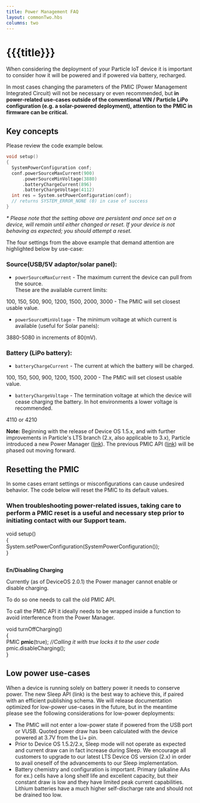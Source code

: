 ```yaml
---
title: Power Management FAQ
layout: commonTwo.hbs
columns: two
---
```


# {{{title}}}
When considering the deployment of your Particle IoT device it is important to consider how it will be powered and if powered via battery, recharged.

In most cases changing the parameters of the PMIC (Power Management Integrated Circuit) will not be necessary or even recommended, but **in power-related use-cases outside of the conventional VIN / Particle LiPo configuration (e.g. a solar-powered deployment), attention to the PMIC in firmware can be critical.** 

## Key concepts

Please review the code example below.

```cpp
void setup()  
{  
  SystemPowerConfiguration conf;  
  conf.powerSourceMaxCurrent(900)  
      .powerSourceMinVoltage(3880)  
      .batteryChargeCurrent(896)  
      .batteryChargeVoltage(4112)  
  int res = System.setPowerConfiguration(conf);  
  // returns SYSTEM_ERROR_NONE (0) in case of success  
}
```

_\* Please note that the setting above are persistent and once set on a device, will remain until either changed or reset. If your device is not behaving as expected; you should attempt a reset._

The four settings from the above example that demand attention are highlighted below by use-case:

### Source(USB/5V adaptor/solar panel):

* `powerSourceMaxCurrent` \- The maximum current the device can pull from the source.  
These are the available current limits:

100, 150, 500, 900, 1200, 1500, 2000, 3000 - The PMIC will set closest usable value.

* `powerSourceMinVoltage` \- The minimum voltage at which current is available (useful for Solar panels):

3880-5080 in increments of 80(mV).

### Battery (LiPo battery):

* `batteryChargeCurrent` \- The current at which the battery will be charged.

100, 150, 500, 900, 1200, 1500, 2000 - The PMIC will set closest usable value.

* `batteryChargeVoltage` \- The termination voltage at which the device will cease charging the battery. In hot environments a lower voltage is recommended.

4110 or 4210

  
**Note:** Beginning with the release of Device OS 1.5.x, and with further improvements in Particle's LTS branch (2.x, also applicable to 3.x), Particle introduced a new Power Manager ([link](/reference/device-os/firmware/boron/#power-manager)). The previous PMIC API ([link](/reference/device-os/firmware/boron/#pmic-power-management-ic-)) will be phased out moving forward.

## Resetting the PMIC

In some cases errant settings or misconfigurations can cause undesired behavior. The code below will reset the PMIC to its default values.

### When troubleshooting power-related issues, taking care to perform a PMIC reset is a useful and necessary step prior to initiating contact with our Support team.

void setup()  
{  
  System.setPowerConfiguration(SystemPowerConfiguration());  
}

### 

##   
**En/Disabling Charging** 

Currently (as of DeviceOS 2.0.1) the Power manager cannot enable or disable charging.

To do so one needs to call the old PMIC API.

To call the PMIC API it ideally needs to be wrapped inside a function to avoid interference from the Power Manager.

void turnOffCharging()  
{  
  PMIC **pmic**(true); _//Calling it with true locks it to the user code_  
  pmic.disableCharging();  
}

  
## Low power use-cases

When a device is running solely on battery power it needs to conserve power. The new Sleep API (link) is the best way to achieve this, if paired with an efficient publishing schema. We will release documentation optimized for low-power use-cases in the future, but in the meantime please see the following considerations for low-power deployments:

* The PMIC will not enter a low-power state if powered from the USB port or VUSB. Quoted power draw has been calculated with the device powered at 3.7V from the Li+ pin.
* Prior to Device OS 1.5.2/2.x, Sleep mode will not operate as expected and current draw can in fact increase during Sleep. We encourage all customers to upgrade to our latest LTS Device OS version (2.x) in order to avail oneself of the advancements to our Sleep implementation.
* Battery chemistry and configuration is important. Primary (alkaline AAs for ex.) cells have a long shelf life and excellent capacity, but their constant draw is low and they have limited peak current capabilities. Lithium batteries have a much higher self-discharge rate and should not be drained too low.

